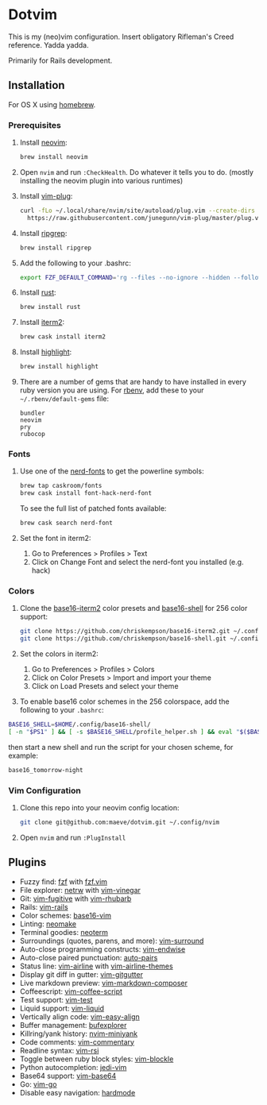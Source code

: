 # Dotvim

This is my (neo)vim configuration. Insert obligatory Rifleman's Creed reference. Yadda yadda.

Primarily for Rails development.

## Installation

For OS X using [homebrew](https://brew.sh/).

### Prerequisites

1. Install [neovim](https://github.com/neovim/neovim):

    ```bash
    brew install neovim
    ```

1. Open `nvim` and run `:CheckHealth`. Do whatever it tells you to do.
   (mostly installing the neovim plugin into various runtimes)

1. Install [vim-plug](https://github.com/junegunn/vim-plug):

    ```bash
    curl -fLo ~/.local/share/nvim/site/autoload/plug.vim --create-dirs \
      https://raw.githubusercontent.com/junegunn/vim-plug/master/plug.vim
    ```

1. Install [ripgrep](https://github.com/BurntSushi/ripgrep):

    ```bash
    brew install ripgrep
    ```

1. Add the following to your .bashrc:

    ```bash
    export FZF_DEFAULT_COMMAND='rg --files --no-ignore --hidden --follow --glob "!.git/*"'
    ```

1. Install [rust](https://rust-lang.org):

    ```bash
    brew install rust
    ```

1. Install [iterm2](https://www.iterm2.com):

    ```bash
    brew cask install iterm2
    ```

1. Install [highlight](http://www.andre-simon.de/doku/highlight/en/highlight.php):

    ```bash
    brew install highlight
    ```

1. There are a number of gems that are handy to have installed in every ruby
   version you are using. For [rbenv](https://github.com/rbenv/rbenv),
   add these to your `~/.rbenv/default-gems` file:

    ```text
    bundler
    neovim
    pry
    rubocop
    ```

### Fonts

1. Use one of the [nerd-fonts](https://github.com/ryanoasis/nerd-fonts) to get
   the powerline symbols:

    ```bash
    brew tap caskroom/fonts
    brew cask install font-hack-nerd-font
    ```

   To see the full list of patched fonts available:

    ```bash
    brew cask search nerd-font
    ```

1. Set the font in iterm2:

    1. Go to Preferences > Profiles > Text
    1. Click on Change Font and select the nerd-font you installed (e.g. hack)

### Colors

1. Clone the [base16-iterm2](https://github.com/chriskempson/base16-iterm2)
   color presets and [base16-shell](https://github.com/chriskempson/base16-shell)
   for 256 color support:

    ```bash
    git clone https://github.com/chriskempson/base16-iterm2.git ~/.config/base16-iterm2
    git clone https://github.com/chriskempson/base16-shell.git ~/.config/base16-shell
    ```

1. Set the colors in iterm2:

    1. Go to Preferences > Profiles > Colors
    1. Click on Color Presets > Import and import your theme
    1. Click on Load Presets and select your theme

1. To enable base16 color schemes in the 256 colorspace, add the following to
   your `.bashrc`:

  ```bash
  BASE16_SHELL=$HOME/.config/base16-shell/
  [ -n "$PS1" ] && [ -s $BASE16_SHELL/profile_helper.sh ] && eval "$($BASE16_SHELL/profile_helper.sh)"
  ```

  then start a new shell and run the script for your chosen scheme, for example:

  ```bash
  base16_tomorrow-night
  ```

### Vim Configuration

1. Clone this repo into your neovim config location:

    ```bash
    git clone git@github.com:maeve/dotvim.git ~/.config/nvim
    ```

1. Open `nvim` and run `:PlugInstall`

## Plugins

* Fuzzy find: [fzf](https://github.com/junegunn/fzf) with [fzf.vim](https://github.com/junegunn/fzf.vim)
* File explorer: [netrw](http://www.vim.org/scripts/script.php?script_id=1075) with [vim-vinegar](https://github.com/tpope/vim-vinegar)
* Git: [vim-fugitive](https://github.com/tpope/vim-fugitive) with [vim-rhubarb](https://github.com/tpope/vim-rhubarb)
* Rails: [vim-rails](https://github.com/tpope/vim-rails)
* Color schemes: [base16-vim](https://github.com/chriskempson/base16-vim)
* Linting: [neomake](https://github.com/neomake/neomake)
* Terminal goodies: [neoterm](https://github.com/kassio/neoterm)
* Surroundings (quotes, parens, and more): [vim-surround](https://github.com/tpope/vim-surround)
* Auto-close programming constructs: [vim-endwise](https://github.com/tpope/vim/endwise)
* Auto-close paired punctuation: [auto-pairs](https://github.com/jiangmiao/auto-pairs)
* Status line: [vim-airline](https://github.com/vim-airline/vim-airline) with [vim-airline-themes](https://github.com/vim-airline/vim-airline-themes)
* Display git diff in gutter: [vim-gitgutter](https://github.com/airblade/vim-gitgutter)
* Live markdown preview: [vim-markdown-composer](https://github.com/euclio/vim-markdown-composer)
* Coffeescript: [vim-coffee-script](https://github.com/kchmck/vim-coffee-script)
* Test support: [vim-test](https://github.com/janko-m/vim-test)
* Liquid support: [vim-liquid](https://github.com/tpope/vim-liquid)
* Vertically align code: [vim-easy-align](https://github.com/junegunn/vim-easy-align)
* Buffer management: [bufexplorer](https://github.com/jlanzarotta/bufexplorer)
* Killring/yank history: [nvim-miniyank](https://github.com/bfredl/nvim-miniyank)
* Code comments: [vim-commentary](https://github.com/tpope/vim-commentary)
* Readline syntax: [vim-rsi](https://github.com/tpope/vim-rsi)
* Toggle between ruby block styles: [vim-blockle](https://github.com/jgdavey/vim-blockle)
* Python autocompletion: [jedi-vim](https://github.com/davidhalter/jedi-vim)
* Base64 support: [vim-base64](https://github.com/christianrondeau/vim-base64)
* Go: [vim-go](https://github.com/fatih/vim-go)
* Disable easy navigation: [hardmode](https://github.com/wikitopian/hardmode)
